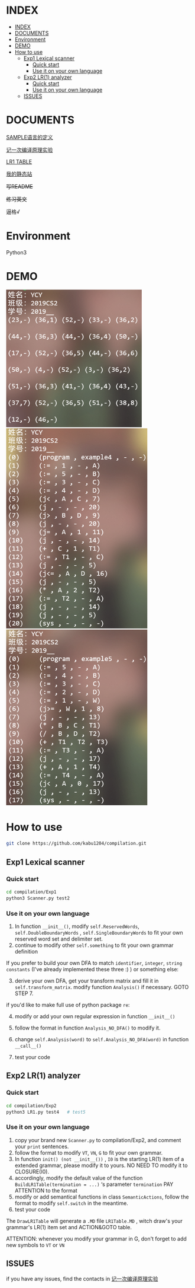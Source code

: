 # INDEX

- [INDEX](#index)
- [DOCUMENTS](#documents)
- [Environment](#environment)
- [DEMO](#demo)
- [How to use](#how-to-use)
  - [Exp1 Lexical scanner](#exp1-lexical-scanner)
    - [Quick start](#quick-start)
    - [Use it on your own language](#use-it-on-your-own-language)
  - [Exp2 LR(1) analyzer](#exp2-lr1-analyzer)
    - [Quick start](#quick-start-1)
    - [Use it on your own language](#use-it-on-your-own-language-1)
  - [ISSUES](#issues)

# DOCUMENTS

[SAMPLE语言的定义](./SAMPLE.MD)

[记一次编译原理实验](https://yuchengye.top/记一次编译原理实验.html)

[LR1 TABLE](https://yuchengye.top/LR1Table.html)

[我的静态站](https://yuchengye.top)

~~写README~~

~~练习英文~~

逼格√

# Environment

Python3

# DEMO

<img src="./pic/3.png" style="zoom:80%;" />

<img src="./pic/1.png" style="zoom:80%;" />

<img src="./pic/2.png" style="zoom:80%;" />

# How to use

```bash
git clone https://github.com/kabu1204/compilation.git
```

## Exp1 Lexical scanner

### Quick start

```bash
cd compilation/Exp1
python3 Scanner.py test2
```

### Use it on your own language

1. In function `__init__()`, modify `self.ReservedWords`, `self.DoubleBoundaryWords` , `self.SingleBoundaryWords` to fit your own reserved word set and delimiter set.  
2. continue to modify  other `self.something` to fit your own grammar definition

If you prefer to build your own DFA to match `identifier`, `integer`, `string constants` (I've already implemented these three :) ) or something else: 

3. derive your own DFA, get your transform matrix and fill it in `self.transform_matrix`. modify function `Analysis()` if necessary.  GOTO STEP 7.

if you'd like to make full use of python package `re`:

4. modify or add your own regular expression in function `__init__()`
5. follow the format in function `Analysis_NO_DFA()` to modify it.
6. change `self.Analysis(word)` to `self.Analysis_NO_DFA(word)` in function `__call__()`

7. test your code

## Exp2 LR(1) analyzer

### Quick start

```bash
cd compilation/Exp2
python3 LR1.py test4   # test5
```

### Use it on your own language

1. copy your brand new `Scanner.py` to compilation/Exp2, and comment your `print` sentences.
2. follow the format to modify `VT`, `VN`, `G` to fit your own grammar.
3. In function `init() (not __init__())` , `I0` is the starting LR(1) item of a extended grammar, please modify it to yours. NO NEED TO modify it to CLOSURE(I0).
4. accordingly, modify the default value of the function `BuildLR1Table(termination = ...)` ‘s parameter `termination`  PAY ATTENTION to the format
5. modify or add semantical functions in class `SemanticActions`, follow the format to modify `self.switch` in the meantime.
6. test your code

The `DrawLR1Table` will generate a `.MD` file `LR1Table.MD` , witch draw's your grammar's LR(1) item set and ACTION&GOTO table.

ATTENTION: whenever you modify your grammar in G, don't forget to add new symbols to `VT` or  `VN` 

## ISSUES

if you have any issues, find the contacts in [记一次编译原理实验](https://yuchengye.top/记一次编译原理实验.html)

